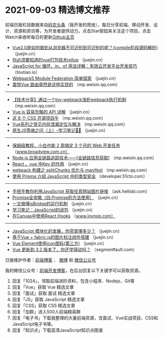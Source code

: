 # 2021-09-03 精选博文推荐

前端日报栏目数据来自[码农头条](https://toutiao.qdkfweb.cn/)（我开发的爬虫），每日分享前端、移动开发、设计、资源和资讯等，为开发者提供动力，点击Star按钮来关注这个项目，点击Watch来收听每日的更新[Github主页](https://github.com/kujian/frontendDaily)
* [Vue2.0是如何做到从浏览器不可识别到可识别的呢？(compile阶段源码解析)](https://juejin.cn/post/7003259108031725575) （juejin.cn）
* [你必须要知道的vue打包技术rollup](https://juejin.cn/post/7003255603673956359) （juejin.cn）
* [JavaScript for 循环、in、of 用法详解：有效云开发平台开发技巧](https://toutiao.io/posts/jrdwcu5) （toutiao.io）
* [Webpack5 Module Federation 简单探索](https://juejin.cn/post/7003243510606331940) （juejin.cn）
* [震惊Vue 路由竟然是这样实现的](https://mp.weixin.qq.com/s/zcdzaVQwR1503Uvgj9-I5Q) （mp.weixin.qq.com）

***
* [【技术分享】通过一个toy-webpack浅析webpack执行机制](https://mp.weixin.qq.com/s?__biz=MzA4MjY1ODYzMg==&mid=2650579133&idx=1&sn=15b125bc6a742d5a2901740eec9d7a7e) （mp.weixin.qq.com）
* [Vue.js 容易忽略的 API 详解](https://juejin.cn/post/7003237236791590948) （juejin.cn）
* [这 6 个 CSS 开源项目牛](https://mp.weixin.qq.com/s/XEm7CrOhT95eydSE0Gj4Lg) （mp.weixin.qq.com）
* [Vue系列之常见内存泄漏定位与解决](https://mp.weixin.qq.com/s?__biz=MzI4MDM5MTAzNA==&mid=2247490863&idx=1&sn=16777b82e4a9e6f7b572b20ed7d356e3) （mp.weixin.qq.com）
* [原生JS零魂之问（上）-学习笔记🐱‍🏍](https://juejin.cn/post/7003236623953428493) （juejin.cn）

***
* [保姆级教程，小白也能 2 周搞定 3 个月的 Web 开发任务](http://www.broadview.com.cn/article/419912?hmsr=toutiao.io&utm_campaign=toutiao.io&utm_medium=toutiao.io&utm_source=toutiao.io) （www.broadview.com.cn）
* [Node.js 应用全链路追踪技术——[全链路信息获取]](https://mp.weixin.qq.com/s?__biz=MzI4NjY4MTU5Nw==&mid=2247491885&idx=1&sn=e9b2beff3401311ac45f3c2c9a366734) （mp.weixin.qq.com）
* [React 、vue 中Key 的作用](https://juejin.cn/post/7003236484350246943) （juejin.cn）
* [webpack 构建之 splitChunks 优化与 manifest](https://mp.weixin.qq.com/s?__biz=MzI1ODE4NzE1Nw==&mid=2247490599&idx=1&sn=99868d6c1a63b8a8d2eccb645fdf72e0) （mp.weixin.qq.com）
* [使用 Prisma 介绍 JavaScript 中的类型安全](https://developer.51cto.com/art/202109/680437.htm) （developer.51cto.com）

***
* [手把手教你利用JavaScript 获取任意网站图片链接](https://ask.hellobi.com/blog/dcpeng/36967) （ask.hellobi.com）
* [Promise全攻略（四.Promise的方法使用）](https://juejin.cn/post/7003232754536022029) （juejin.cn）
* [一文搞懂jsBridge的运行机制](https://juejin.cn/post/7003270737502928903) （juejin.cn）
* [学习笔记：JavaScript的闭包](https://juejin.cn/post/7003230772358283301) （juejin.cn）
* [在Canvas中使用React Hooks](https://www.joynop.com/p/434.html) （www.joynop.com）

***
* [JavaScript 模块化的发展，你究竟懂多少？](https://juejin.cn/post/7003256005077254174) （juejin.cn）
* [基于Vue + fabric.js的图片标注组件搭建](https://juejin.cn/post/7003223509312733192) （juejin.cn）
* [Vue Element使用icon图标(第三方)](https://juejin.cn/post/7003220612214685726) （juejin.cn）
* [Vue 更新到 3.2 版本了，你还学得动吗？](https://segmentfault.com/a/1190000040619654) （segmentfault.com）

日报维护作者：[前端博客](https://qdkfweb.cn/) 、 [微博](http://weibo.com/kujian) 和 [微信公众号](https://open.weixin.qq.com/qr/code?username=caibaojian_com)

我的微信公众号：[前端开发博客](https://open.weixin.qq.com/qr/code?username=caibaojian_com)，在后台回复以下关键字可以获取资源。

1. 回复「1024」，领取前端进阶资料，包含小程序、Nodejs、Git等
2. 回复「Vue」获取 Vue 精选文章
3. 回复「面试」获取 面试 精选文章
4. 回复「JS」获取 JavaScript 精选文章
5. 回复「CSS」获取 CSS 精选文章
6. 回复「加群」进入500人前端精英群
7. 回复「电子书」下载我整理的大量前端资源，含面试、Vue实战项目、CSS和JavaScript电子书等。
8. 回复「知识点」下载高清JavaScript知识点图谱